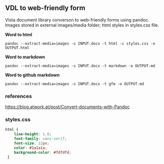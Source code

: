 ## VDL to web-friendly form
Vista document library converson to web-friendly forms using pandoc.  
Images stored in external images/media folder; html styles in styles.css file. 



__Word to html__
```
pandoc --extract-media=images -s INPUT.docx -t html -c styles.css -o OUTPUT.html
```

__Word to markdown__
```
pandoc --extract-media=images -s INPUT.docx -t markdown -o OUTPUT.md
```

__Word to github markdown__
```
pandoc --extract-media=images -s INPUT.docx -t gfm -o OUTPUT.md
```



### references
https://blog.atwork.at/post/Convert-documents-with-Pandoc


### styles.css
```css
html {
    line-height: 1.0;
    font-family: sans-serif;
    font-size: 12px;
    color: #1a1a1a;
    background-color: #fdfdfd;
 }
```

